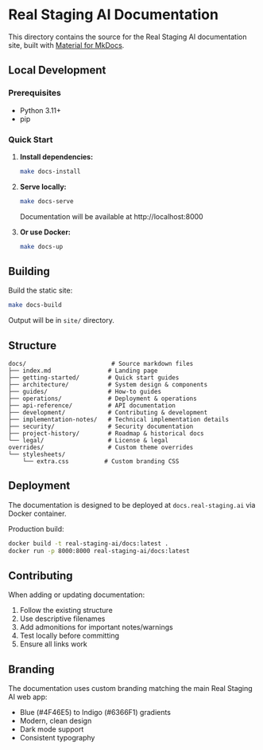 # Real Staging AI Documentation

This directory contains the source for the Real Staging AI documentation site, built with [Material for MkDocs](https://squidfunk.github.io/mkdocs-material/).

## Local Development

### Prerequisites
- Python 3.11+
- pip

### Quick Start

1. **Install dependencies:**
   ```bash
   make docs-install
   ```

2. **Serve locally:**
   ```bash
   make docs-serve
   ```
   
   Documentation will be available at http://localhost:8000

3. **Or use Docker:**
   ```bash
   make docs-up
   ```

## Building

Build the static site:
```bash
make docs-build
```

Output will be in `site/` directory.

## Structure

```
docs/                        # Source markdown files
├── index.md                # Landing page
├── getting-started/        # Quick start guides
├── architecture/           # System design & components
├── guides/                 # How-to guides
├── operations/             # Deployment & operations
├── api-reference/          # API documentation
├── development/            # Contributing & development
├── implementation-notes/   # Technical implementation details
├── security/               # Security documentation
├── project-history/        # Roadmap & historical docs
└── legal/                  # License & legal
overrides/                  # Custom theme overrides
└── stylesheets/
    └── extra.css          # Custom branding CSS
```

## Deployment

The documentation is designed to be deployed at `docs.real-staging.ai` via Docker container.

Production build:
```bash
docker build -t real-staging-ai/docs:latest .
docker run -p 8000:8000 real-staging-ai/docs:latest
```

## Contributing

When adding or updating documentation:

1. Follow the existing structure
2. Use descriptive filenames
3. Add admonitions for important notes/warnings
4. Test locally before committing
5. Ensure all links work

## Branding

The documentation uses custom branding matching the main Real Staging AI web app:
- Blue (#4F46E5) to Indigo (#6366F1) gradients
- Modern, clean design
- Dark mode support
- Consistent typography
